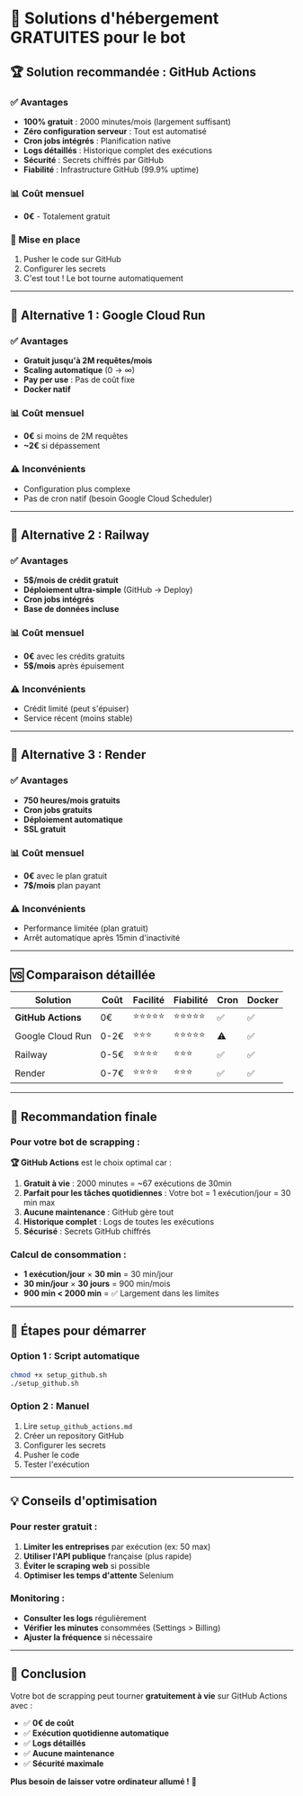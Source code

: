 # 💸 Solutions d'hébergement GRATUITES pour le bot

## 🏆 **Solution recommandée : GitHub Actions**

### ✅ Avantages
- **100% gratuit** : 2000 minutes/mois (largement suffisant)
- **Zéro configuration serveur** : Tout est automatisé
- **Cron jobs intégrés** : Planification native
- **Logs détaillés** : Historique complet des exécutions
- **Sécurité** : Secrets chiffrés par GitHub
- **Fiabilité** : Infrastructure GitHub (99.9% uptime)

### 📊 Coût mensuel
- **0€** - Totalement gratuit

### 🚀 Mise en place
1. Pusher le code sur GitHub
2. Configurer les secrets
3. C'est tout ! Le bot tourne automatiquement

---

## 🥈 **Alternative 1 : Google Cloud Run**

### ✅ Avantages
- **Gratuit jusqu'à 2M requêtes/mois**
- **Scaling automatique** (0 → ∞)
- **Pay per use** : Pas de coût fixe
- **Docker natif**

### 📊 Coût mensuel
- **0€** si moins de 2M requêtes
- **~2€** si dépassement

### ⚠️ Inconvénients
- Configuration plus complexe
- Pas de cron natif (besoin Google Cloud Scheduler)

---

## 🥉 **Alternative 2 : Railway**

### ✅ Avantages
- **5$/mois de crédit gratuit**
- **Déploiement ultra-simple** (GitHub → Deploy)
- **Cron jobs intégrés**
- **Base de données incluse**

### 📊 Coût mensuel
- **0€** avec les crédits gratuits
- **5$/mois** après épuisement

### ⚠️ Inconvénients
- Crédit limité (peut s'épuiser)
- Service récent (moins stable)

---

## 🔧 **Alternative 3 : Render**

### ✅ Avantages
- **750 heures/mois gratuits**
- **Cron jobs gratuits**
- **Déploiement automatique**
- **SSL gratuit**

### 📊 Coût mensuel
- **0€** avec le plan gratuit
- **7$/mois** plan payant

### ⚠️ Inconvénients
- Performance limitée (plan gratuit)
- Arrêt automatique après 15min d'inactivité

---

## 🆚 **Comparaison détaillée**

| Solution | Coût | Facilité | Fiabilité | Cron | Docker |
|----------|------|----------|-----------|------|--------|
| **GitHub Actions** | 0€ | ⭐⭐⭐⭐⭐ | ⭐⭐⭐⭐⭐ | ✅ | ✅ |
| Google Cloud Run | 0-2€ | ⭐⭐⭐ | ⭐⭐⭐⭐⭐ | ⚠️ | ✅ |
| Railway | 0-5€ | ⭐⭐⭐⭐ | ⭐⭐⭐ | ✅ | ✅ |
| Render | 0-7€ | ⭐⭐⭐⭐ | ⭐⭐⭐ | ✅ | ✅ |

---

## 🎯 **Recommandation finale**

### Pour votre bot de scrapping :

**🏆 GitHub Actions** est le choix optimal car :

1. **Gratuit à vie** : 2000 minutes = ~67 exécutions de 30min
2. **Parfait pour les tâches quotidiennes** : Votre bot = 1 exécution/jour = 30 min max
3. **Aucune maintenance** : GitHub gère tout
4. **Historique complet** : Logs de toutes les exécutions
5. **Sécurisé** : Secrets GitHub chiffrés

### Calcul de consommation :
- **1 exécution/jour** × **30 min** = 30 min/jour
- **30 min/jour** × **30 jours** = 900 min/mois
- **900 min < 2000 min** = ✅ Largement dans les limites

---

## 🚀 **Étapes pour démarrer**

### Option 1 : Script automatique
```bash
chmod +x setup_github.sh
./setup_github.sh
```

### Option 2 : Manuel
1. Lire `setup_github_actions.md`
2. Créer un repository GitHub
3. Configurer les secrets
4. Pusher le code
5. Tester l'exécution

---

## 💡 **Conseils d'optimisation**

### Pour rester gratuit :
1. **Limiter les entreprises** par exécution (ex: 50 max)
2. **Utiliser l'API publique** française (plus rapide)
3. **Éviter le scraping web** si possible
4. **Optimiser les temps d'attente** Selenium

### Monitoring :
- **Consulter les logs** régulièrement
- **Vérifier les minutes** consommées (Settings > Billing)
- **Ajuster la fréquence** si nécessaire

---

## 🎉 **Conclusion**

Votre bot de scrapping peut tourner **gratuitement à vie** sur GitHub Actions avec :
- ✅ **0€ de coût**
- ✅ **Exécution quotidienne automatique**
- ✅ **Logs détaillés**
- ✅ **Aucune maintenance**
- ✅ **Sécurité maximale**

**Plus besoin de laisser votre ordinateur allumé !** 🎯 